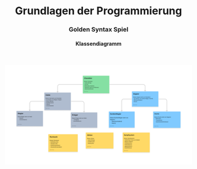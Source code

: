 <h1 align="center">Grundlagen der Programmierung</h1>
<h3 align="center">Golden Syntax Spiel</h3>
<h4 align="center"> Klassendiagramm</h4>
<br>

<p align="center">
  <img  src="img/Untitled.png" />
</p>

